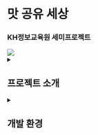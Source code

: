 # 맛 공유 세상
<h3>KH정보교육원 세미프로젝트</h3>
<img src="https://github.com/user-attachments/assets/3d304d24-0dde-42c5-ab06-98b16e106b14">


<details>
  <summary><h2>프로젝트 소개</h2></summary>
  <div>
    의식주 중 식에 해당되는 요식업 분야는 시대가 지남에 따라 다양하게 발전해 왔습니다. 맛있는 것이 넘쳐나는 현대 사회 맛 없는 것을 먹는것은 “인생의 낭비”라고 할 수 있겠습니다.
    2024년 검색의 시대에 보다 편하고 보다 맛있는 맛집을 찾을수 있도록 도와주려 합니다.
  </div>
</details>
<details>
  <summary><h2>개발 환경</h2></summary>
  <details>
    <summary><h3>운영체제</h3></summary>
    <div>Window 10</div>
  </details>
  <details>
    <summary><h3>사용언어</h3></summary>
    <div>Front-end : JSTL, JQuery, Bootstrap, Date Picker<br>
          DB : JDBC, MyBatis<br>
          * Clova Face Recognition API, <br>
          Kakao Mobility Developers길찾기 API<br>
          * JSON/XML : Jackson, Gson, xParDocument<br>
</div>
  </details>
  <details>
    <summary><h3>FrameWork / Library</h3></summary>
    <div>Window 10</div>
  </details>
  <details>
    <summary><h3>운영체제</h3></summary>
    <div>Window 10</div>
  </details>
  <details>
    <summary><h3>운영체제</h3></summary>
    <div>Window 10</div>
  </details>
</details>


